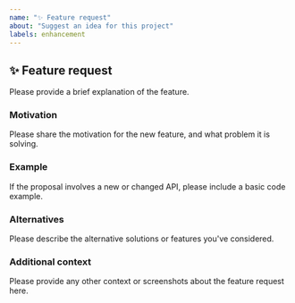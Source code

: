 ```yaml
---
name: "✨ Feature request"
about: "Suggest an idea for this project"
labels: enhancement
---
```


## ✨ Feature request
Please provide a brief explanation of the feature.

### Motivation
Please share the motivation for the new feature, and what problem it is solving.

### Example
If the proposal involves a new or changed API, please include a basic code example.

### Alternatives
Please describe the alternative solutions or features you've considered.

### Additional context
Please provide any other context or screenshots about the feature request here.